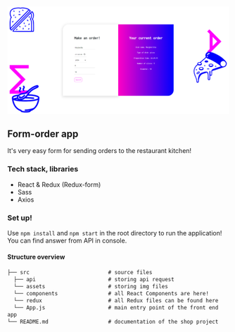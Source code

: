![alt text](https://github.com/WiktoriaAgarkowa/order-form/blob/master/src/assets/bg.jpg?raw=true)

## Form-order app

It's very easy form for sending orders to the restaurant kitchen!

### Tech stack, libraries

* React & Redux (Redux-form)
* Sass
* Axios

### Set up!

Use `npm install` and `npm start` in the root directory to run the application!
You can find answer from API in console.

#### Structure overview 
```
├── src                         # source files
  ├── api                       # storing api request
  └── assets                    # storing img files
  └── components                # all React Components are here! 
  └── redux                     # all Redux files can be found here
  └── App.js                    # main entry point of the front end app
└── README.md                   # documentation of the shop project
```
